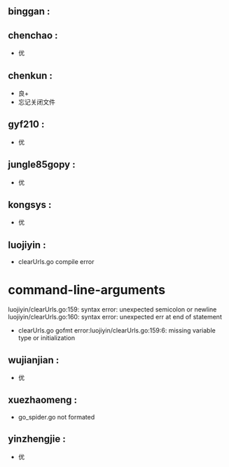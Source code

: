 ## binggan :

## chenchao :
- 优

## chenkun :
- 良+
- 忘记关闭文件

## gyf210 :
- 优

## jungle85gopy :
- 优

## kongsys :
- 优

## luojiyin :
- clearUrls.go compile error
# command-line-arguments
luojiyin/clearUrls.go:159: syntax error: unexpected semicolon or newline
luojiyin/clearUrls.go:160: syntax error: unexpected err at end of statement

- clearUrls.go gofmt error:luojiyin/clearUrls.go:159:6: missing variable type or initialization


## wujianjian :
- 优

## xuezhaomeng :
- go_spider.go not formated

## yinzhengjie :
- 优

